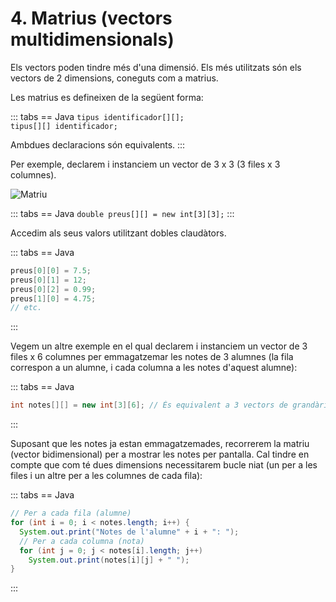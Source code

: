 # 4. Matrius (vectors multidimensionals)

Els vectors poden tindre més d'una dimensió. Els més utilitzats són els vectors de 2 dimensions, coneguts com a matrius.

Les matrius es defineixen de la següent forma:

::: tabs
== Java
`tipus identificador[][];`  
`tipus[][] identificador;`

Ambdues declaracions són equivalents.
:::

Per exemple, declarem i instanciem un vector de 3 x 3 (3 files x 3 columnes).

![Matriu](/uf5/Matriu.jpg)

::: tabs
== Java
`double preus[][] = new int[3][3];`
:::

Accedim als seus valors utilitzant dobles claudàtors.

::: tabs
== Java

```java
preus[0][0] = 7.5;
preus[0][1] = 12;
preus[0][2] = 0.99;
preus[1][0] = 4.75;
// etc.
```

:::

Vegem un altre exemple en el qual declarem i instanciem un vector de 3 files x 6 columnes per emmagatzemar les notes de 3 alumnes (la fila correspon a un alumne, i cada columna a les notes d'aquest alumne):

::: tabs
== Java

```java
int notes[][] = new int[3][6]; // És equivalent a 3 vectors de grandària 6
```

:::

Suposant que les notes ja estan emmagatzemades, recorrerem la matriu (vector bidimensional) per a mostrar les notes per pantalla. Cal tindre en compte que com té dues dimensions necessitarem bucle niat (un per a les files i un altre per a les columnes de cada fila):

::: tabs
== Java

```java
// Per a cada fila (alumne)
for (int i = 0; i < notes.length; i++) {
  System.out.print("Notes de l'alumne" + i + ": ");
  // Per a cada columna (nota)
  for (int j = 0; j < notes[i].length; j++) 
    System.out.print(notes[i][j] + " ");
}
```

:::

